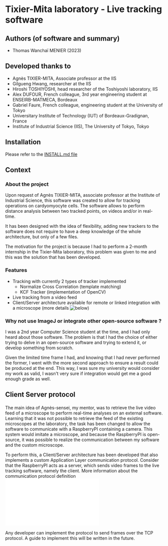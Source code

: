 # Tixier-Mita laboratory - Live tracking software

## Authors (of software and summary)
- Thomas Wanchaï MENIER (2023)

## Developed thanks to
- Agnès TIXIER-MITA, Associate professor at the IIS
- Gilgueng Hwang, researcher at the IIS
- Hiroshi TOSHIYOSHI, head researcher of the Toshiyoshi laboratory, IIS
- Alex DUFOUR, French colleague, 3rd year engineering student at ENSEIRB-MATMECA, Bordeaux
- Gabriel Faure, French colleague, engineering student at the University of Tokyo
- Universitary Institute of Technology (IUT) of Bordeaux-Gradignan, France
- Institute of Industrial Science (IIS), The University of Tokyo, Tokyo

## Installation
Please refer to the [INSTALL.md file](./INSTALL.md)

## Context
### About the project

Upon request of Agnès TIXIER-MITA, associate professor at the Institute of Industrial Science, this software
was created to allow for tracking operations on cardyomyocyte cells. The software allows to perform distance analysis
between two tracked points, on videos and/or in real-time.

It has been designed with the idea of flexibility, adding new trackers to the software does not require to have a deep knowledge 
of the whole architecture, but only of a few files.

The motivation for the project is because I had to perform a 2-month internship in the Tixier-Mita laboratory, this problem was given
to me and this was the solution that has been developed.

### Features
- Tracking with currently 2 types of tracker implemented 
    - Normalize Cross Correlation (template matching)
    - KCF Tracker (implementation of OpenCV)
- Live tracking from a video feed
- Client/Server architecture available for remote or linked integration with a microscope
(more details ![below](#client-server-protocol))

### Why not use ImageJ or integrate other open-source software ?
I was a 2nd year Computer Science student at the time, and I had only heard about those software. The problem is that I had the choice of
either trying to delve in an open-source software and trying to extend it, or develop something from scratch.

Given the limited time frame I had, and knowing that I had never performed the former, I went with the more second approach
to ensure a result could be produced at the end. This way, I was sure my university would consider my work as valid, I wasn't very
sure if integration would get me a good enough grade as well.

## <p id=client-server-protocol>Client Server protocol</p>
The main idea of Agnès-sensei, my mentor, was to retrieve the live video feed of a microscope to perform real-time analyses
on an external software. Learning that it was not possible to retrieve the feed of the existing microscopes at the laboratory,
the task has been changed to allow the software to communicate with a RaspberryPI containing a camera. This system would imitate
a microscope, and because the RaspberryPI is open-source, it was possible to realize the communication between my software and
the custom microscope.

To perform this, a Client/Server architecture has been developed that also implements a custom 
Application Layer communication protocol. Consider that the RaspberryPI acts as a server, which sends video
frames to the live tracking software, namely the client. More information about the communication protocol definition ![here](src/comm_protocol/comm_protocol_definition.md)

Any developer can implement the protocol to send frames over the TCP protocol. A guide to implement this
will be written in the future.